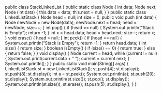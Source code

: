 public class StackLinkedList {
    public static class Node {
        int data;
        Node next;
        Node (int data) {
            this.data = data;
            this.next = null;
        }
    }
    public static class LinkedListStack {
        Node head = null;
        int size = 0;
        public void push (int data) {
            Node newNode = new Node(data);
            newNode.next = head;
            head = newNode;
            size++;
        }
        int pop() {
            if (head == null) {
                System.out.println("Stack is Empty");
                return -1;
            }
            int x = head.data;
            head = head.next;
            size--;
            return x;
        }
        void erase() {
            head = null;
        }
        int peek() {
            if (head == null) {
                System.out.println("Stack is Empty");
                return -1;
            }
            return head.data;
        }
        int size() {
            return size;
        }
        boolean isEmpty() {
            if (size() == 0) {
                return true;
            } else {
                return false;
            }
        }
        void display() {
            Node current = head;
            while (current != null) {
                System.out.print(current.data + " ");
                current = current.next;
            }
            System.out.println();
        }
    }
    public static void main(String[] args) {
        LinkedListStack st = new LinkedListStack();
        st.push(4);
        st.display();
        st.push(8);
        st.display();
        int a  = st.peek();
        System.out.println(a);
        st.push(20);
        st.display();
        System.out.println(st.size());
        st.pop();
        st.display();
        System.out.println(st.size());
        st.erase();
        st.push(5);
        st.display();
    }
}
